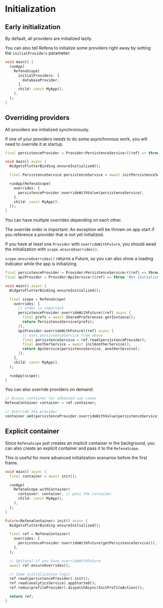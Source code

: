 # Initialization

## Early initialization

By default, all providers are initialized lazily.

You can also tell Refena to initialize some providers right away
by setting the `initialProviders` parameter:

```dart
void main() {
  runApp(
    RefenaScope(
      initialProviders: [
        databaseProvider,
      ],
      child: const MyApp(),
    ),
  );
}
```

## Overriding providers

All providers are initialized synchronously.

If one of your providers needs to do some asynchronous work,
you will need to override it at startup.

```dart
final persistenceProvider = Provider<PersistenceService>((ref) => throw 'Not initialized');

void main() async {
  WidgetsFlutterBinding.ensureInitialized();

  final PersistenceService persistenceService = await initPersistenceService();

  runApp(RefenaScope(
    overrides: [
      persistenceProvider.overrideWithValue(persistenceService),
    ],
    child: const MyApp(),
  ));
}
```

You can have multiple overrides depending on each other.

The override order is important:
An exception will be thrown on app start if you reference a provider that is not yet initialized.

If you have at least one `Provider` with `overrideWithFuture`,
you should await the initialization with `scope.ensureOverrides()`.

`scope.ensureOverrides()` returns a Future,
so you can also show a loading indicator while the app is initializing.

```dart
final persistenceProvider = Provider<PersistenceService>((ref) => throw 'Not initialized');
final apiProvider = Provider<ApiService>((ref) => throw 'Not initialized');

void main() async {
  WidgetsFlutterBinding.ensureInitialized();

  final scope = RefenaScope(
    overrides: [
      // order is important
      persistenceProvider.overrideWithFuture((ref) async {
        final prefs = await SharedPreferences.getInstance();
        return PersistenceService(prefs);
      }),
      apiProvider.overrideWithFuture((ref) async {
        // uses persistenceService from above
        final persistenceService = ref.read(persistenceProvider);
        final anotherService = await initAnotherService();
        return ApiService(persistenceService, anotherService);
      }),
    ],
    child: const MyApp(),
  );

  runApp(scope);
}
```

You can also override providers on demand:

```dart
// Access container for advanced use cases
RefenaContainer container = ref.container;

// Override the provider
container.set(persistenceProvider.overrideWithValue(persistenceService));
```

## Explicit container

Since `RefenaScope` just creates an implicit container in the background,
you can also create an explicit container and pass it to the `RefenaScope`.

This is useful for more advanced initialization scenarios before the first frame.

```dart
void main() async {
  final container = await init();

  runApp(
    RefenaScope.withContainer(
      container: container, // pass the container
      child: const MyApp(),
    ),
  );
}

Future<RefenaContainer> init() async {
  WidgetsFlutterBinding.ensureInitialized();

  final ref = RefenaContainer(
    overrides: [
      persistenceProvider.overrideWithFuture(getPersistenceService()),
    ],
  );

  // Optional if you have overrideWithFuture
  await ref.ensureOverrides();

  // Some initialization logic
  ref.read(persistenceProvider).init();
  ref.read(analyticsService).appStarted();
  ref.redux(profileProvider).dispatchAsync(InitProfileAction());

  return ref;
}
```
